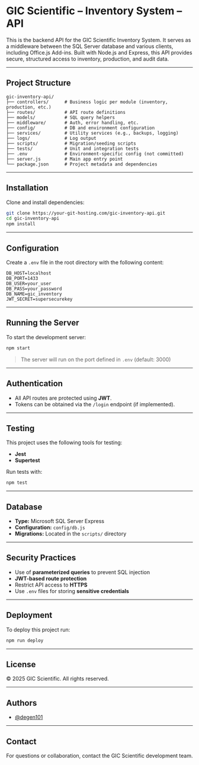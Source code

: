 # GIC Scientific – Inventory System – API

This is the backend API for the GIC Scientific Inventory System. It serves as a middleware between the SQL Server database and various clients, including Office.js Add-ins. Built with Node.js and Express, this API provides secure, structured access to inventory, production, and audit data.

---

## Project Structure

```
gic-inventory-api/
├── controllers/      # Business logic per module (inventory, production, etc.)
├── routes/           # API route definitions
├── models/           # SQL query helpers
├── middleware/       # Auth, error handling, etc.
├── config/           # DB and environment configuration
├── services/         # Utility services (e.g., backups, logging)
├── logs/             # Log output
├── scripts/          # Migration/seeding scripts
├── tests/            # Unit and integration tests
├── .env              # Environment-specific config (not committed)
├── server.js         # Main app entry point
└── package.json      # Project metadata and dependencies
```

---

## Installation

Clone and install dependencies:

```bash
git clone https://your-git-hosting.com/gic-inventory-api.git
cd gic-inventory-api
npm install
```

---

## Configuration

Create a `.env` file in the root directory with the following content:

```env
DB_HOST=localhost
DB_PORT=1433
DB_USER=your_user
DB_PASS=your_password
DB_NAME=gic_inventory
JWT_SECRET=supersecurekey
```

---

## Running the Server

To start the development server:

```bash
npm start
```

> The server will run on the port defined in `.env` (default: 3000)

---

## Authentication

- All API routes are protected using **JWT**.
- Tokens can be obtained via the `/login` endpoint (if implemented).

---

## Testing

This project uses the following tools for testing:

- **Jest**
- **Supertest**

Run tests with:

```bash
npm test
```

---

## Database

- **Type:** Microsoft SQL Server Express
- **Configuration:** `config/db.js`
- **Migrations:** Located in the `scripts/` directory

---

## Security Practices

- Use of **parameterized queries** to prevent SQL injection
- **JWT-based route protection**
- Restrict API access to **HTTPS**
- Use `.env` files for storing **sensitive credentials**

---

## Deployment

To deploy this project run:

```bash
npm run deploy
```

---

## License

© 2025 GIC Scientific. All rights reserved.

---

## Authors

- [@degen101](https://www.github.com/degen101)

---

## Contact

For questions or collaboration, contact the GIC Scientific development team.
